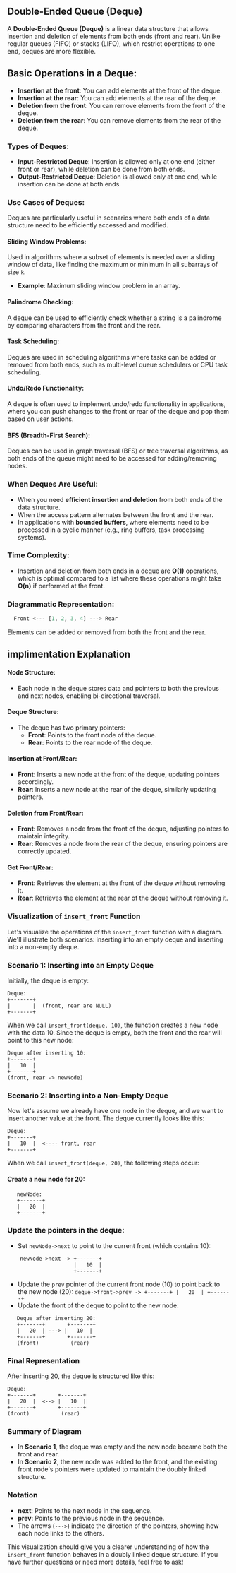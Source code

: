 ## Double-Ended Queue (Deque)

A **Double-Ended Queue (Deque)** is a linear data structure that allows insertion and deletion of elements from both ends (front and rear). Unlike regular queues (FIFO) or stacks (LIFO), which restrict operations to one end, deques are more flexible.

## Basic Operations in a Deque:

- **Insertion at the front**: You can add elements at the front of the deque.
- **Insertion at the rear**: You can add elements at the rear of the deque.
- **Deletion from the front**: You can remove elements from the front of the deque.
- **Deletion from the rear**: You can remove elements from the rear of the deque.

### Types of Deques:

- **Input-Restricted Deque**: Insertion is allowed only at one end (either front or rear), while deletion can be done from both ends.
- **Output-Restricted Deque**: Deletion is allowed only at one end, while insertion can be done at both ends.

### Use Cases of Deques:

Deques are particularly useful in scenarios where both ends of a data structure need to be efficiently accessed and modified.

#### Sliding Window Problems:

Used in algorithms where a subset of elements is needed over a sliding window of data, like finding the maximum or minimum in all subarrays of size `k`.

- **Example**: Maximum sliding window problem in an array.

#### Palindrome Checking:

A deque can be used to efficiently check whether a string is a palindrome by comparing characters from the front and the rear.

#### Task Scheduling:

Deques are used in scheduling algorithms where tasks can be added or removed from both ends, such as multi-level queue schedulers or CPU task scheduling.

#### Undo/Redo Functionality:

A deque is often used to implement undo/redo functionality in applications, where you can push changes to the front or rear of the deque and pop them based on user actions.

#### BFS (Breadth-First Search):

Deques can be used in graph traversal (BFS) or tree traversal algorithms, as both ends of the queue might need to be accessed for adding/removing nodes.

### When Deques Are Useful:

- When you need **efficient insertion and deletion** from both ends of the data structure.
- When the access pattern alternates between the front and the rear.
- In applications with **bounded buffers**, where elements need to be processed in a cyclic manner (e.g., ring buffers, task processing systems).

### Time Complexity:

- Insertion and deletion from both ends in a deque are **O(1)** operations, which is optimal compared to a list where these operations might take **O(n)** if performed at the front.

### Diagrammatic Representation:

```python
  Front <--- [1, 2, 3, 4] ---> Rear
```

Elements can be added or removed from both the front and the rear.


## implimentation Explanation

#### Node Structure:
- Each node in the deque stores data and pointers to both the previous and next nodes, enabling bi-directional traversal.

#### Deque Structure:
- The deque has two primary pointers:
  - **Front**: Points to the front node of the deque.
  - **Rear**: Points to the rear node of the deque.

#### Insertion at Front/Rear:
- **Front**: Inserts a new node at the front of the deque, updating pointers accordingly.
- **Rear**: Inserts a new node at the rear of the deque, similarly updating pointers.

#### Deletion from Front/Rear:
- **Front**: Removes a node from the front of the deque, adjusting pointers to maintain integrity.
- **Rear**: Removes a node from the rear of the deque, ensuring pointers are correctly updated.

#### Get Front/Rear:
- **Front**: Retrieves the element at the front of the deque without removing it.
- **Rear**: Retrieves the element at the rear of the deque without removing it.



### Visualization of `insert_front` Function

Let's visualize the operations of the `insert_front` function with a diagram. We'll illustrate both scenarios: inserting into an empty deque and inserting into a non-empty deque.

### Scenario 1: Inserting into an Empty Deque

Initially, the deque is empty:

```
Deque:
+-------+
|       |  (front, rear are NULL)
+-------+
```

When we call `insert_front(deque, 10)`, the function creates a new node with the data 10. Since the deque is empty, both the front and the rear will point to this new node:


```
Deque after inserting 10:
+-------+
|   10  |  
+-------+
(front, rear -> newNode)
```

### Scenario 2: Inserting into a Non-Empty Deque

Now let's assume we already have one node in the deque, and we want to insert another value at the front. The deque currently looks like this:

```
Deque:
+-------+
|   10  |  <---- front, rear
+-------+
```

When we call `insert_front(deque, 20)`, the following steps occur:

#### Create a new node for 20:

```
   newNode: 
   +-------+
   |   20  |  
   +-------+
```

### Update the pointers in the deque:
- Set `newNode->next` to point to the current front (which contains 10):

```
    newNode->next -> +-------+
                     |   10  |
                     +-------+
```

- Update the `prev` pointer of the current front node (10) to point back to the new node (20):
``
    deque->front->prev -> +-------+
                          |   20  |
                          +-------+
``
- Update the front of the deque to point to the new node:

```
   Deque after inserting 20:
   +-------+       +-------+
   |   20  | ---> |   10  |  
   +-------+       +-------+
   (front)          (rear)
```

### Final Representation

After inserting 20, the deque is structured like this:

```
Deque:
+-------+       +-------+
|   20  |  <--> |   10  |  
+-------+       +-------+
(front)          (rear)
```

### Summary of Diagram

- In **Scenario 1**, the deque was empty and the new node became both the front and rear.
- In **Scenario 2**, the new node was added to the front, and the existing front node's pointers were updated to maintain the doubly linked structure.

### Notation

- **next**: Points to the next node in the sequence.
- **prev**: Points to the previous node in the sequence.
- The arrows (`--->`) indicate the direction of the pointers, showing how each node links to the others.

This visualization should give you a clearer understanding of how the `insert_front` function behaves in a doubly linked deque structure. If you have further questions or need more details, feel free to ask!
